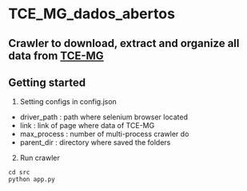 # TCE_MG_dados_abertos

## Crawler to download, extract and organize all data from <a href="https://dadosabertos.tce.mg.gov.br/view/xhtml/paginas/downloadArquivos.xhtml" target="_blank">TCE-MG</a>

## Getting started

1. Setting configs in config.json

* driver_path : path where selenium browser located
* link : link of page where data of TCE-MG
* max_process : number of multi-process crawler do
* parent_dir : directory where saved the folders

2. Run crawler

```
cd src
python app.py
```
